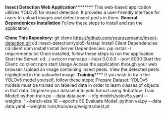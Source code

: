****Insect Detection Web Application************
This web-based application utilizes YOLOv5 for insect detection. It provides a user-friendly interface for users to upload images and detect insect pests in them. 
******General Dependenices******
****Installation****
Follow these steps to install and run the application:

**Clone This Repository:**
git clone https://github.com/yourusername/insect-detection.git
cd insect-detection/yolo5-fastapi
Install Client Dependencies:
cd client
npm install
Install Server Dependencies:
pip install -r requirements.txt
Once installed, follow these steps to run the application:
Start the Server:
cd ../
uvicorn main:app --host 0.0.0.0 --port 8000
Start the Client:
cd client
npm start
Usage
Access the application through your web browser.
Upload an image containing insect pests.
View the detected pests highlighted in the uploaded image.
**Training******
If you wish to train the YOLOv5 model yourself, follow these steps:
Prepare Dataset:
YOLOv5 models must be trained on labelled data in order to learn classes of objects in that data. Organize your dataset into yolo format using Roboflow.
Train Model:
python train.py --data data.yaml --cfg models/yolov5s.yaml --weights '' --batch-size 16 --epochs 50
Evaluate Model:
python val.py --data data.yaml --weights runs/train/exp/weights/best.pt
